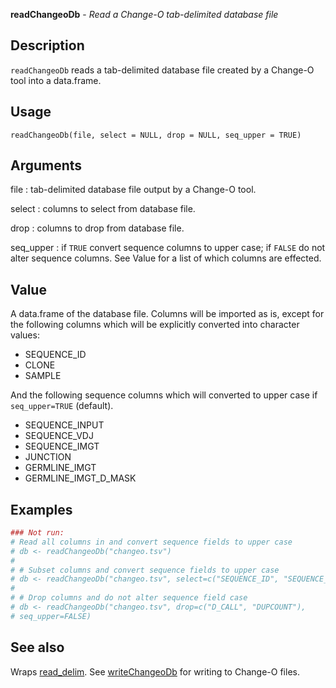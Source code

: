 





**readChangeoDb** - *Read a Change-O tab-delimited database file*

Description
--------------------

`readChangeoDb` reads a tab-delimited database file created by a Change-O tool 
into a data.frame.


Usage
--------------------
```
readChangeoDb(file, select = NULL, drop = NULL, seq_upper = TRUE)
```

Arguments
-------------------

file
:   tab-delimited database file output by a Change-O tool.

select
:   columns to select from database file.

drop
:   columns to drop from database file.

seq_upper
:   if `TRUE` convert sequence columns to upper case;
if `FALSE` do not alter sequence columns. See Value 
for a list of which columns are effected.




Value
-------------------

A data.frame of the database file. Columns will be imported as is, except for 
the following columns which will be explicitly converted into character 
values:

+ SEQUENCE_ID
+ CLONE
+ SAMPLE

And the following sequence columns which will converted to upper case if
`seq_upper=TRUE` (default).

+ SEQUENCE_INPUT
+ SEQUENCE_VDJ
+ SEQUENCE_IMGT
+ JUNCTION
+ GERMLINE_IMGT
+ GERMLINE_IMGT_D_MASK




Examples
-------------------

```R
### Not run:
# Read all columns in and convert sequence fields to upper case
# db <- readChangeoDb("changeo.tsv")
# 
# # Subset columns and convert sequence fields to upper case
# db <- readChangeoDb("changeo.tsv", select=c("SEQUENCE_ID", "SEQUENCE_IMGT"))
# 
# # Drop columns and do not alter sequence field case
# db <- readChangeoDb("changeo.tsv", drop=c("D_CALL", "DUPCOUNT"), 
# seq_upper=FALSE)
```



See also
-------------------

Wraps [read_delim](http://www.inside-r.org/packages/cran/readr/docs/read_delim). 
See [writeChangeoDb](writeChangeoDb.md) for writing to Change-O files.




